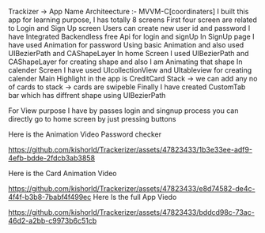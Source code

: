 Trackizer  -> App Name
Architeecture :- MVVM-C[coordinaters]
I built this app for learning purpose, 
I has totally 8 screens
First four screen are related to Login and Sign Up screen
Users can create new user id and password 
I have Integrated Backendless free Api for login and signUp
In SignUp page I have used Animation for password Using basic Animation and also used UIBezierPath and CAShapeLayer
In home Screen I used UIBezierPath and CAShapeLayer for creating shape and also I am Animating that shape
In calender Screen I have used UIcollectionView and UItableview for creating calender
Main Highlight in the app is CreditCard Stack 
    -> we can add any no of cards to stack
    -> cards are swipeble 
Finally I have created CustomTab bar which has diffrent shape using UIBezierPath


For View purpose I have by passes login and singnup process
you can directly go to home screen by just pressing buttons


Here is the Animation Video Password checker

https://github.com/kishorld/Trackerizer/assets/47823433/1b3e33ee-adf9-4efb-bdde-2fdcb3ab3858

Here is the Card Animation Video

https://github.com/kishorld/Trackerizer/assets/47823433/e8d74582-de4c-4f4f-b3b8-7babf4f499ec
Here Is the full App Viedo

https://github.com/kishorld/Trackerizer/assets/47823433/bddcd98c-73ac-46d2-a2bb-c9973b6c51cb

